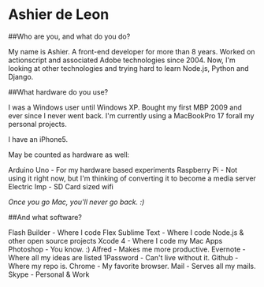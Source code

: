 # Ashier de Leon

##Who are you, and what do you do?

My name is Ashier. A front-end developer for more than 8 years. Worked on actionscript and associated Adobe technologies since 2004. Now, I'm looking at other technologies and trying hard to learn Node.js, Python and Django.

##What hardware do you use?

I was a Windows user until Windows XP. Bought my first MBP 2009 and ever since I never went back. I'm currently using a MacBookPro 17 forall my personal projects.

I have an iPhone5.

May be counted as hardware as well:

Arduino Uno - For my hardware based experiments
Raspberry Pi - Not using it right now, but I'm thinking of converting it to become a media server
Electric Imp - SD Card sized wifi

*Once you go Mac, you'll never go back. :)*

##And what software?

Flash Builder - Where I code Flex
Sublime Text - Where I code Node.js & other open source projects
Xcode 4 - Where I code my Mac Apps
Photoshop - You know. :)
Alfred - Makes me more productive.
Evernote - Where all my ideas are listed
1Password - Can't live without it.
Github - Where my repo is.
Chrome - My favorite browser.
Mail - Serves all my mails.
Skype - Personal & Work
